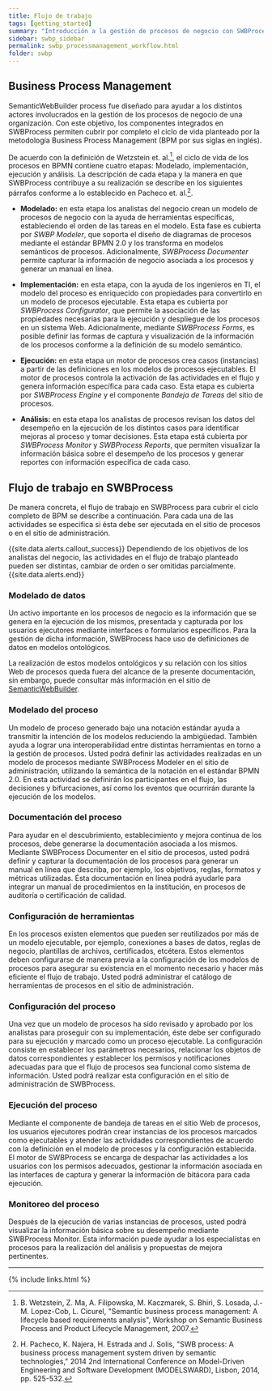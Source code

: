 ```yaml
---
title: Flujo de trabajo
tags: [getting_started]
summary: "Introducción a la gestión de procesos de negocio con SWBProcess"
sidebar: swbp_sidebar
permalink: swbp_processmanagement_workflow.html
folder: swbp
---
```


## Business Process Management
SemanticWebBuilder process fue diseñado para ayudar a los distintos actores involucrados en la gestión de los procesos de negocio de una organización. Con este objetivo, los componentes integrados en SWBProcess permiten cubrir por completo el ciclo de vida planteado por la metodología Business Process Management (BPM por sus siglas en inglés).

De acuerdo con la definición de Wetzstein et. al.[^wetzstein1], el ciclo de vida de los procesos en BPMN contiene cuatro etapas: Modelado, implementación, ejecución y análisis. La descripción de cada etapa y la manera en que SWBProcess contribuye a su realización se describe en los siguientes párrafos conforme a lo establecido en Pacheco et. al.[^Pacheco1].

* **Modelado:** en esta etapa los analistas del negocio crean un modelo de procesos de negocio con la ayuda de herramientas específicas, estableciendo el orden de las tareas en el modelo. Esta fase es cubierta por _SWBP Modeler_, que soporta el diseño de diagramas de procesos mediante el estándar BPMN 2.0 y los transforma en modelos semánticos de procesos. Adicionalmente, _SWBProcess Documenter_ permite capturar la información de negocio asociada a los procesos y generar un manual en línea.

* **Implementación:** en esta etapa, con la ayuda de los ingenieros en TI, el modelo del proceso es enriquecido con propiedades para convertirlo en un modelo de procesos ejecutable. Esta etapa es cubierta por _SWBProcess Configurator_, que permite la asociación de las propiedades necesarias para la ejecución y despliegue de los procesos en un sistema Web. Adicionalmente, mediante _SWBProcess Forms_, es posible definir las formas de captura y visualización de la información de los procesos conforme a la definición de su modelo semántico.

* **Ejecución:** en esta etapa un motor de procesos crea casos (instancias) a partir de las definiciones en los modelos de procesos ejecutables. El motor de procesos controla la activación de las actividades en el flujo y genera información específica para cada caso. Esta etapa es cubierta por _SWBProcess Engine_ y el componente _Bandeja de Tareas_ del sitio de procesos.

* **Análisis:** en esta etapa los analistas de procesos revisan los datos del desempeño en la ejecución de los distintos casos para identificar mejoras al proceso y tomar decisiones. Esta etapa está cubierta por _SWBProcess Monitor_ y _SWBProcess Reports_, que permiten visualizar la información básica sobre el desempeño de los procesos y generar reportes con información específica de cada caso.

[^wetzstein1]: B. Wetzstein, Z. Ma, A. Filipowska, M. Kaczmarek, S. Bhiri, S. Losada, J.-M. Lopez-Cob, L. Cicurel, "Semantic business process management: A lifecycle based requirements analysis", Workshop on Semantic Business Process and Product Lifecycle Management, 2007.

[^Pacheco1]: H. Pacheco, K. Najera, H. Estrada and J. Solis, "SWB process: A business process management system driven by semantic technologies," 2014 2nd International Conference on Model-Driven Engineering and Software Development (MODELSWARD), Lisbon, 2014, pp. 525-532.


## Flujo de trabajo en SWBProcess
De manera concreta, el flujo de trabajo en SWBProcess para cubrir el ciclo completo de BPM se describe a continuación. Para cada una de las actividades se especifica si ésta debe ser ejecutada en el sitio de procesos o en el sitio de administración.

{{site.data.alerts.callout_success}}
Dependiendo de los objetivos de los analistas del negocio, las actividades en el flujo de trabajo planteado pueden ser distintas, cambiar de orden o ser omitidas parcialmente.
{{site.data.alerts.end}}

### Modelado de datos
Un activo importante en los procesos de negocio es la información que se genera en la ejecución de los mismos, presentada y capturada por los usuarios ejecutores mediante interfaces o formularios específicos. Para la gestión de dicha información, SWBProcess hace uso de definiciones de datos en modelos ontológicos.

La realización de estos modelos ontológicos y su relación con los sitios Web de procesos queda fuera del alcance de la presente documentación, sin embargo, puede consultar más información en el sitio de [SemanticWebBuilder](http://www.semanticwebbuilder.org.mx/BMV/Espanol).

### Modelado del proceso
Un modelo de proceso generado bajo una notación estándar ayuda a transmitir la intención de los modelos reduciendo la ambigüedad. También ayuda a lograr una interoperabilidad entre distintas herramientas en torno a la gestión de procesos. Usted podrá definir las actividades realizadas en un modelo de procesos mediante SWBProcess Modeler en el sitio de administración, utilizando la semántica de la notación en el estándar BPMN 2.0. En esta actividad se definirán los participantes en el flujo, las decisiones y bifurcaciones, así como los eventos que ocurrirán durante la ejecución de los modelos.

### Documentación del proceso
Para ayudar en el descubrimiento, establecimiento y mejora continua de los procesos, debe generarse la documentación asociada a los mismos. Mediante SWBProcess Documenter en el sitio de procesos, usted podrá definir y capturar la documentación de los procesos para generar un manual en línea que describa, por ejemplo, los objetivos, reglas, formatos y métricas utilizadas. Ésta documentación en línea podrá ayudarle para integrar un manual de procedimientos en la institución, en procesos de auditoría o certificación de calidad.

### Configuración de herramientas
En los procesos existen elementos que pueden ser reutilizados por más de un modelo ejecutable, por ejemplo, conexiones a bases de datos, reglas de negocio, plantillas de archivos, certificados, etcétera. Estos elementos deben configurarse de manera previa a la configuración de los modelos de procesos para asegurar su existencia en el momento necesario y hacer más eficiente el flujo de trabajo. Usted podrá administrar el catálogo de herramientas de procesos en el sitio de administración.

### Configuración del proceso
Una vez que un modelo de procesos ha sido revisado y aprobado por los analistas para proseguir con su implementación, éste debe ser configurado para su ejecución y marcado como un proceso ejecutable. La configuración consiste en establecer los parámetros necesarios, relacionar los objetos de datos correspondientes y establecer los permisos y notificaciones adecuadas para que el flujo de procesos sea funcional como sistema de información. Usted podrá realizar esta configuración en el sitio de administración de SWBProcess.

### Ejecución del proceso
Mediante el componente de bandeja de tareas en el sitio Web de procesos, los usuarios ejecutores podrán crear instancias de los procesos marcados como ejecutables y atender las actividades correspondientes de acuerdo con la definición en el modelo de procesos y la configuración establecida. El motor de SWBProcess se encarga de despachar las actividades a los usuarios con los permisos adecuados, gestionar la información asociada en las interfaces de captura y generar la información de bitácora para cada ejecución.

### Monitoreo del proceso
Después de la ejecución de varias instancias de procesos, usted podrá visualizar la información básica sobre su desempeño mediante SWBProcess Monitor. Esta información puede ayudar a los especialistas en procesos para la realización del análisis y propuestas de mejora pertinentes.

<hr>

{% include links.html %}
